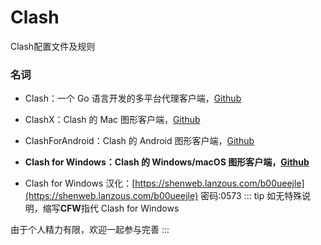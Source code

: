 # Clash
Clash配置文件及规则


### 名词

- Clash：一个 Go 语言开发的多平台代理客户端，[Github](https://github.com/Dreamacro/clash)
- ClashX：Clash 的 Mac 图形客户端，[Github](https://github.com/yichengchen/clashX)
- ClashForAndroid：Clash 的 Android 图形客户端，[Github](https://github.com/Kr328/ClashForAndroid)
- **Clash for Windows：Clash 的 Windows/macOS 图形客户端，[Github](https://github.com/Fndroid/clash_for_windows_pkg)**

- Clash for Windows 汉化：[https://shenweb.lanzous.com/b00ueejle](https://shenweb.lanzous.com/b00ueejle) 密码:0573
::: tip
如无特殊说明，缩写**CFW**指代 Clash for Windows

由于个人精力有限，欢迎一起参与完善
:::
